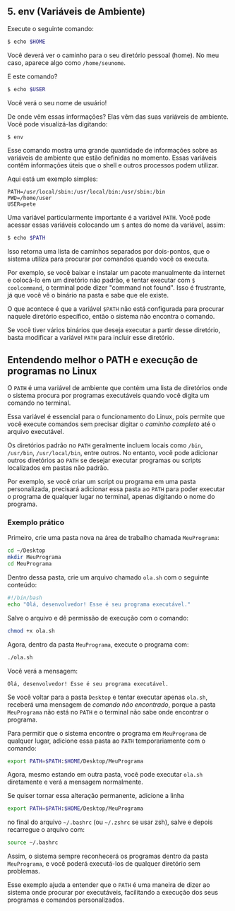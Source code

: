 ## 5. env (Variáveis de Ambiente)

Execute o seguinte comando:

```bash
$ echo $HOME
```

Você deverá ver o caminho para o seu diretório pessoal (home). No meu caso, aparece algo como `/home/seunome`.

E este comando?

```bash
$ echo $USER
```

Você verá o seu nome de usuário!

De onde vêm essas informações? Elas vêm das suas variáveis de ambiente. Você pode visualizá-las digitando:

```bash
$ env
```

Esse comando mostra uma grande quantidade de informações sobre as variáveis de ambiente que estão definidas no momento. Essas variáveis contêm informações úteis que o shell e outros processos podem utilizar.

Aqui está um exemplo simples:

```
PATH=/usr/local/sbin:/usr/local/bin:/usr/sbin:/bin
PWD=/home/user
USER=pete
```

Uma variável particularmente importante é a variável `PATH`. Você pode acessar essas variáveis colocando um `$` antes do nome da variável, assim:

```bash
$ echo $PATH
```

Isso retorna uma lista de caminhos separados por dois-pontos, que o sistema utiliza para procurar por comandos quando você os executa. 

Por exemplo, se você baixar e instalar um pacote manualmente da internet e colocá-lo em um diretório não padrão, e tentar executar com `$ coolcommand`, o terminal pode dizer "command not found". Isso é frustrante, já que você vê o binário na pasta e sabe que ele existe.

O que acontece é que a variável `$PATH` não está configurada para procurar naquele diretório específico, então o sistema não encontra o comando.

Se você tiver vários binários que deseja executar a partir desse diretório, basta modificar a variável `PATH` para incluir esse diretório.

## Entendendo melhor o PATH e execução de programas no Linux

O `PATH` é uma variável de ambiente que contém uma lista de diretórios onde o sistema procura por programas executáveis quando você digita um comando no terminal. 

Essa variável é essencial para o funcionamento do Linux, pois permite que você execute comandos sem precisar digitar o *caminho completo* até o arquivo executável.

Os diretórios padrão no `PATH` geralmente incluem locais como `/bin`, `/usr/bin`, `/usr/local/bin`, entre outros. No entanto, você pode adicionar outros diretórios ao `PATH` se desejar executar programas ou scripts localizados em pastas não padrão.

Por exemplo, se você criar um script ou programa em uma pasta personalizada, precisará adicionar essa pasta ao `PATH` para poder executar o programa de qualquer lugar no terminal, apenas digitando o nome do programa.

### Exemplo prático

Primeiro, crie uma pasta nova na área de trabalho chamada `MeuPrograma`:

```bash
cd ~/Desktop
mkdir MeuPrograma
cd MeuPrograma
```

Dentro dessa pasta, crie um arquivo chamado `ola.sh` com o seguinte conteúdo:

```bash
#!/bin/bash
echo "Olá, desenvolvedor! Esse é seu programa executável."
```

Salve o arquivo e dê permissão de execução com o comando:

```bash
chmod +x ola.sh
```

Agora, dentro da pasta `MeuPrograma`, execute o programa com:

```bash
./ola.sh
```

Você verá a mensagem:

```
Olá, desenvolvedor! Esse é seu programa executável.
```

Se você voltar para a pasta `Desktop` e tentar executar apenas `ola.sh`, receberá uma mensagem de *comando não encontrado*, porque a pasta `MeuPrograma` não está no `PATH` e o terminal não sabe onde encontrar o programa.

Para permitir que o sistema encontre o programa em `MeuPrograma` de qualquer lugar, adicione essa pasta ao `PATH` temporariamente com o comando:

```bash
export PATH=$PATH:$HOME/Desktop/MeuPrograma
```

Agora, mesmo estando em outra pasta, você pode executar `ola.sh` diretamente e verá a mensagem normalmente.

Se quiser tornar essa alteração permanente, adicione a linha

```bash
export PATH=$PATH:$HOME/Desktop/MeuPrograma
```

no final do arquivo `~/.bashrc` (ou `~/.zshrc` se usar zsh), salve e depois recarregue o arquivo com:

```bash
source ~/.bashrc
```

Assim, o sistema sempre reconhecerá os programas dentro da pasta `MeuPrograma`, e você poderá executá-los de qualquer diretório sem problemas.

Esse exemplo ajuda a entender que o `PATH` é uma maneira de dizer ao sistema onde procurar por executáveis, facilitando a execução dos seus programas e comandos personalizados.

